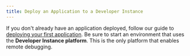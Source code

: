 ```yaml
---
title: Deploy an Application to a Developer Instance
---
```


If you don't already have an application deployed, follow our guide to
[deploying your first application][deploying]. Be sure to start an
environment that uses the **Developer Instance platform**. This is the
only platform that enables remote debugging.

[deploying]: /documentation/getting_started/deploying_first_app

